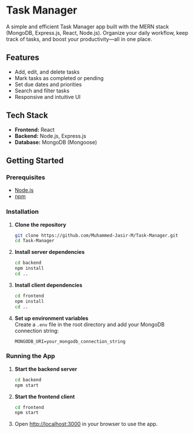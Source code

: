 
# Task Manager

A simple and efficient Task Manager app built with the MERN stack (MongoDB, Express.js, React, Node.js). Organize your daily workflow, keep track of tasks, and boost your productivity—all in one place.

## Features

- Add, edit, and delete tasks
- Mark tasks as completed or pending
- Set due dates and priorities
- Search and filter tasks
- Responsive and intuitive UI

## Tech Stack

- **Frontend:** React
- **Backend:** Node.js, Express.js
- **Database:** MongoDB (Mongoose)

## Getting Started

### Prerequisites

- [Node.js](https://nodejs.org/)
- [npm](https://www.npmjs.com/)

### Installation

1. **Clone the repository**
    ```bash
    git clone https://github.com/Muhammed-Jasir-M/Task-Manager.git
    cd Task-Manager
    ```

2. **Install server dependencies**
    ```bash
    cd backend
    npm install
    cd ..
    ```

3. **Install client dependencies**
    ```bash
    cd frontend
    npm install
    cd ..
    ```

4. **Set up environment variables**  
   Create a `.env` file in the root directory and add your MongoDB connection string:
    ```
    MONGODB_URI=your_mongodb_connection_string
    ```

### Running the App

1. **Start the backend server**
    ```bash
    cd backend
    npm start
    ```
2. **Start the frontend client**
    ```bash
    cd frontend
    npm start
    ```
3. Open [http://localhost:3000](http://localhost:3000) in your browser to use the app.